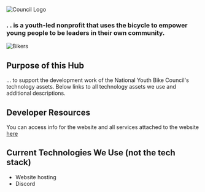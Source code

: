![Council Logo](https://res.cloudinary.com/nybc-cloud/image/upload/v1674666147/IMG_5247_resized_ef2ec31808.png?updated_at=2023-01-25T17:02:28.057Z)

### . . is a youth-led nonprofit that uses the bicycle to empower young people to be leaders in their own community.
![Bikers](https://res.cloudinary.com/nybc-cloud/image/upload/v1659318228/youth_voice_is_important_f3c2a58401.png?updated_at=2022-08-01T01:43:50.022Z)

## Purpose of this Hub
... to support the development work of the National Youth Bike Council's technology assets. Below links to all technology assets we use and additional descriptions. 

## Developer Resources
You can access info for the website and all services attached to the website [here](https://docs.google.com/document/d/1oQ2t4IwVA8xxr7nQwmf3qtKRcIRCmhc2MJEEUc5izhk/edit?usp=sharing)

## Current Technologies We Use (not the tech stack)
- Website hosting
- Discord
